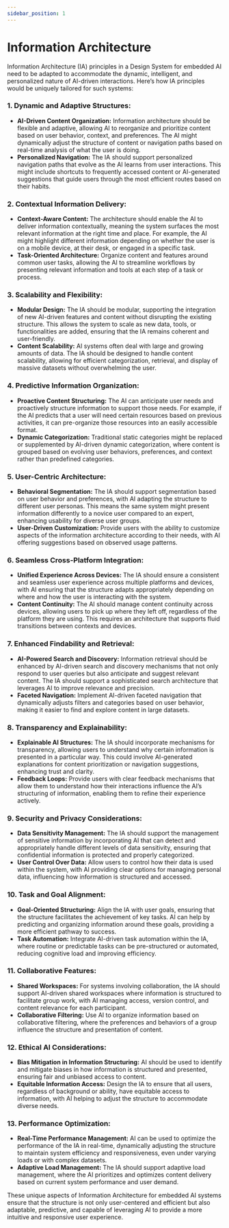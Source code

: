 ```yaml
---
sidebar_position: 1
---
```


# Information Architecture

Information Architecture (IA) principles in a Design System for embedded AI need to be adapted to accommodate the dynamic, intelligent, and personalized nature of AI-driven interactions. Here’s how IA principles would be uniquely tailored for such systems:

### 1. **Dynamic and Adaptive Structures:**
   - **AI-Driven Content Organization:** Information architecture should be flexible and adaptive, allowing AI to reorganize and prioritize content based on user behavior, context, and preferences. The AI might dynamically adjust the structure of content or navigation paths based on real-time analysis of what the user is doing.
   - **Personalized Navigation:** The IA should support personalized navigation paths that evolve as the AI learns from user interactions. This might include shortcuts to frequently accessed content or AI-generated suggestions that guide users through the most efficient routes based on their habits.

### 2. **Contextual Information Delivery:**
   - **Context-Aware Content:** The architecture should enable the AI to deliver information contextually, meaning the system surfaces the most relevant information at the right time and place. For example, the AI might highlight different information depending on whether the user is on a mobile device, at their desk, or engaged in a specific task.
   - **Task-Oriented Architecture:** Organize content and features around common user tasks, allowing the AI to streamline workflows by presenting relevant information and tools at each step of a task or process.

### 3. **Scalability and Flexibility:**
   - **Modular Design:** The IA should be modular, supporting the integration of new AI-driven features and content without disrupting the existing structure. This allows the system to scale as new data, tools, or functionalities are added, ensuring that the IA remains coherent and user-friendly.
   - **Content Scalability:** AI systems often deal with large and growing amounts of data. The IA should be designed to handle content scalability, allowing for efficient categorization, retrieval, and display of massive datasets without overwhelming the user.

### 4. **Predictive Information Organization:**
   - **Proactive Content Structuring:** The AI can anticipate user needs and proactively structure information to support those needs. For example, if the AI predicts that a user will need certain resources based on previous activities, it can pre-organize those resources into an easily accessible format.
   - **Dynamic Categorization:** Traditional static categories might be replaced or supplemented by AI-driven dynamic categorization, where content is grouped based on evolving user behaviors, preferences, and context rather than predefined categories.

### 5. **User-Centric Architecture:**
   - **Behavioral Segmentation:** The IA should support segmentation based on user behavior and preferences, with AI adapting the structure to different user personas. This means the same system might present information differently to a novice user compared to an expert, enhancing usability for diverse user groups.
   - **User-Driven Customization:** Provide users with the ability to customize aspects of the information architecture according to their needs, with AI offering suggestions based on observed usage patterns.

### 6. **Seamless Cross-Platform Integration:**
   - **Unified Experience Across Devices:** The IA should ensure a consistent and seamless user experience across multiple platforms and devices, with AI ensuring that the structure adapts appropriately depending on where and how the user is interacting with the system.
   - **Content Continuity:** The AI should manage content continuity across devices, allowing users to pick up where they left off, regardless of the platform they are using. This requires an architecture that supports fluid transitions between contexts and devices.

### 7. **Enhanced Findability and Retrieval:**
   - **AI-Powered Search and Discovery:** Information retrieval should be enhanced by AI-driven search and discovery mechanisms that not only respond to user queries but also anticipate and suggest relevant content. The IA should support a sophisticated search architecture that leverages AI to improve relevance and precision.
   - **Faceted Navigation:** Implement AI-driven faceted navigation that dynamically adjusts filters and categories based on user behavior, making it easier to find and explore content in large datasets.

### 8. **Transparency and Explainability:**
   - **Explainable AI Structures:** The IA should incorporate mechanisms for transparency, allowing users to understand why certain information is presented in a particular way. This could involve AI-generated explanations for content prioritization or navigation suggestions, enhancing trust and clarity.
   - **Feedback Loops:** Provide users with clear feedback mechanisms that allow them to understand how their interactions influence the AI’s structuring of information, enabling them to refine their experience actively.

### 9. **Security and Privacy Considerations:**
   - **Data Sensitivity Management:** The IA should support the management of sensitive information by incorporating AI that can detect and appropriately handle different levels of data sensitivity, ensuring that confidential information is protected and properly categorized.
   - **User Control Over Data:** Allow users to control how their data is used within the system, with AI providing clear options for managing personal data, influencing how information is structured and accessed.

### 10. **Task and Goal Alignment:**
   - **Goal-Oriented Structuring:** Align the IA with user goals, ensuring that the structure facilitates the achievement of key tasks. AI can help by predicting and organizing information around these goals, providing a more efficient pathway to success.
   - **Task Automation:** Integrate AI-driven task automation within the IA, where routine or predictable tasks can be pre-structured or automated, reducing cognitive load and improving efficiency.

### 11. **Collaborative Features:**
   - **Shared Workspaces:** For systems involving collaboration, the IA should support AI-driven shared workspaces where information is structured to facilitate group work, with AI managing access, version control, and content relevance for each participant.
   - **Collaborative Filtering:** Use AI to organize information based on collaborative filtering, where the preferences and behaviors of a group influence the structure and presentation of content.

### 12. **Ethical AI Considerations:**
   - **Bias Mitigation in Information Structuring:** AI should be used to identify and mitigate biases in how information is structured and presented, ensuring fair and unbiased access to content.
   - **Equitable Information Access:** Design the IA to ensure that all users, regardless of background or ability, have equitable access to information, with AI helping to adjust the structure to accommodate diverse needs.

### 13. **Performance Optimization:**
   - **Real-Time Performance Management:** AI can be used to optimize the performance of the IA in real-time, dynamically adjusting the structure to maintain system efficiency and responsiveness, even under varying loads or with complex datasets.
   - **Adaptive Load Management:** The IA should support adaptive load management, where the AI prioritizes and optimizes content delivery based on current system performance and user demand.

These unique aspects of Information Architecture for embedded AI systems ensure that the structure is not only user-centered and efficient but also adaptable, predictive, and capable of leveraging AI to provide a more intuitive and responsive user experience.
